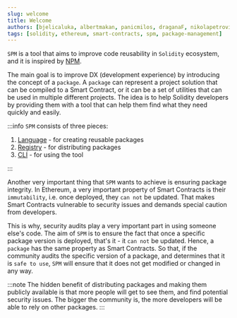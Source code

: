 ```yaml
---
slug: welcome
title: Welcome
authors: [bjelicaluka, albertmakan, panicmilos, draganaF, nikolapetrovic1]
tags: [solidity, ethereum, smart-contracts, spm, package-management]
---
```


`SPM` is a tool that aims to improve code reusability in `Solidity` ecosystem, and it is inspired by [NPM](https://npmjs.org).

The main goal is to improve DX (development experience) by introducing the concept of a `package`. A `package` can represent a project solution that can be compiled to a Smart Contract, or it can be a set of utilities that can be used in multiple different projects. The idea is to help Solidity developers by providing them with a tool that can help them find what they need quickly and easily.

<!-- truncate -->

:::info
`SPM` consists of three pieces:

1. [Language](./creating.md) - for creating reusable packages
2. [Registry](./deploying.md) - for distributing packages
3. [CLI](./cli.md) - for using the tool

:::

Another very important thing that `SPM` wants to achieve is ensuring package integrity. In Ethereum, a very important property of Smart Contracts is their `immutability`, i.e. once deployed, they `can not` be updated. That makes Smart Contracts vulnerable to security issues and demands special caution from developers.

This is why, security audits play a very important part in using someone else's code. The aim of `SPM` is to ensure the fact that once a specific package version is deployed, that's it - it `can not` be updated. Hence, a `package` has the same property as Smart Contracts. So that, if the community audits the specific version of a package, and determines that it is `safe to use`, `SPM` will ensure that it does not get modified or changed in any way.

:::note
The hidden benefit of distributing packages and making them publicly available is that more people will get to see them, and find potential security issues. The bigger the community is, the more developers will be able to rely on other packages.
:::
